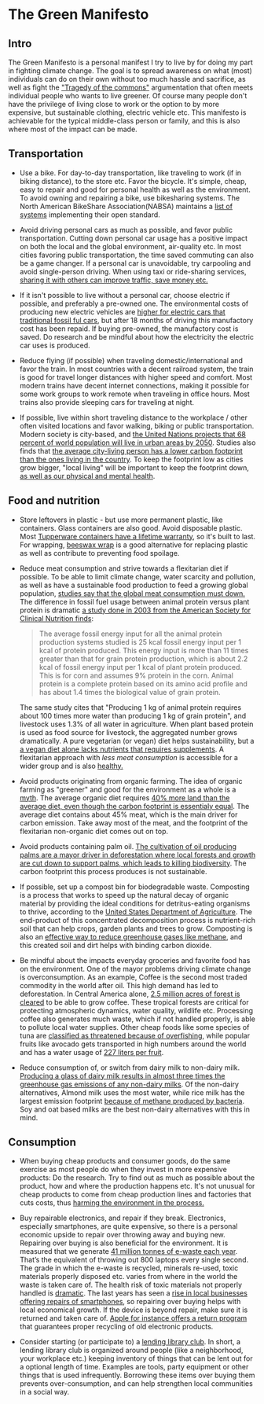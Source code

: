 # The Green Manifesto

## Intro

The Green Manifesto is a personal manifest I try to live by for doing my part in fighting climate change. The goal is to spread awareness on what (most) individuals can do on their own without too much hassle and sacrifice, as well as fight the ["Tragedy of the commons"](https://en.wikipedia.org/wiki/Tragedy_of_the_commons) argumentation that often meets individual people who wants to live greener. Of course many people don't have the privilege of living close to work or the option to by more expensive, but sustainable clothing, electric vehicle etc. This manifesto is  achievable for the typical middle-class person or family, and this is also where most of the impact can be made.

## Transportation

* Use a bike. For day-to-day transportation, like traveling to work (if in biking distance), to the store etc. Favor the bicycle. It's simple, cheap, easy to repair and good for personal health as well as the environment. To avoid owning and repairing a bike, use bikesharing systems. The North American BikeShare Association(NABSA) maintains a [list of systems](https://github.com/NABSA/gbfs/blob/master/systems.csv) implementing their open standard.

* Avoid driving personal cars as much as possible, and favor public transportation. Cutting down personal car usage has a positive impact on both the local and the global environment, air-quality etc. In most cities favoring public transportation, the time saved commuting can also be a game changer. If a personal car is unavoidable, try carpooling and avoid single-person driving. When using taxi or ride-sharing services, [sharing it with others can improve traffic, save money etc.](http://news.mit.edu/2016/how-ride-sharing-can-improve-traffic-save-money-and-help-environment-0104)

* If it isn't possible to live without a personal car, choose electric if possible, and preferably a pre-owned one. The environmental costs of producing new electric vehicles are [higher for electric cars that traditional fossil ful cars](https://www.ucsusa.org/clean-vehicles/electric-vehicles/life-cycle-ev-emissions#.XFHbjs9Kjfb), but after 18 months of driving this manufactory cost has been repaid. If buying pre-owned, the manufactory cost is saved. Do research and be mindful about how the electricity the electric car uses is produced.

* Reduce flying (if possible) when traveling domestic/international and favor the train. In most countries with a decent railroad system, the train is good for travel longer distances with higher speed and comfort. Most modern trains have decent internet connections, making it possible for some work groups to work remote when traveling in office hours. Most trains also provide sleeping cars for traveling at night.

* If possible, live within short traveling distance to the workplace / other often visited locations and favor walking, biking or public transportation. Modern society is city-based, and [the United Nations projects that 68 percent of world population will live in urban areas by 2050](https://phys.org/news/2018-05-percent-world-population-urban-areas.html). Studies also finds that [the average city-living person has a lower carbon footprint than the ones living in the country](https://www.livescience.com/13772-city-slicker-country-bumpkin-smaller-carbon-footprint.html). To keep the footprint low as cities grow bigger, "local living" will be important to keep the footprint down, [as well as our physical and mental health](http://time.com/9912/10-things-your-commute-does-to-your-body/).

## Food and nutrition

* Store leftovers in plastic - but use more permanent plastic, like containers. Glass containers are also good. Avoid disposable plastic. Most [Tupperware containers have a lifetime warranty](https://www.tupperwareindia.com/help/lifetime-warranty), so it's built to last. For wrapping, [beeswax wrap](https://www.researchgate.net/publication/320419125_The_anti-microbial_effect_of_food_wrap_containing_beeswax_products) is a good alternative for replacing plastic as well as contribute to preventing food spoilage.

* Reduce meat consumption and strive towards a flexitarian diet if possible. To be able to limit climate change, water scarcity and pollution, as well as have a sustainable food production to feed a growing global population, [studies say that the global meat consumption must down.](https://www.nature.com/articles/s41586-018-0594-0.epdf?referrer_access_token=aHzjao37AXq8oXPutRs8dtRgN0jAjWel9jnR3ZoTv0M2ZckU8PFAjFp2beHrcOXhMGtzE8nzrDqubMx9ONW9UA5zVO6AEIZau) The difference in fossil fuel usage between animal protein versus plant protein is dramatic [a study done in 2003 from the American Society for Clinical Nutrition finds](https://academic.oup.com/ajcn/article/78/3/660S/4690010):

    > The average fossil energy input for all the animal protein production systems studied is 25 kcal fossil energy input per 1 kcal of protein produced. This energy input is more than 11 times greater than that for grain protein production, which is about 2.2 kcal of fossil energy input per 1 kcal of plant protein produced. This is for corn and assumes 9% protein in the corn. Animal protein is a complete protein based on its amino acid profile and has about 1.4 times the biological value of grain protein.

    The same study cites that "Producing 1 kg of animal protein requires about 100 times more water than producing 1 kg of grain protein", and livestock uses 1.3% of all water in agriculture. When plant based protein is used as food source for livestock, the aggregated number grows dramatically.
    A pure vegetarian (or vegan) diet helps sustainability, but a [a vegan diet alone lacks nutrients that requires supplements](https://www.researchgate.net/publication/318135128_The_impact_of_vegan_diet_on_health_and_growth_of_children_and_adolescents_-_Literature_review). A flexitarian approach with _less meat consumption_ is accessible for a wider group and is also [healthy.](https://nutritionstudies.org/research-confirms-a-plant-based-diet-can-help-you-live-longer/)  

* Avoid products originating from organic farming. The idea of organic farming as "greener" and good for the environment as a whole is a [myth](https://theness.com/neurologicablog/index.php/organic-farming-is-bad-for-the-environment/). The average organic diet requires [40% more land than the average diet, even though the carbon footprint is essentialy equal](https://www.sciencedirect.com/science/article/pii/S0959652617309666). The average diet contains about 45% meat, which is the main driver for carbon emission. Take away most of the meat, and the footprint of the flexitarian non-organic diet comes out on top.

* Avoid products containing palm oil. [The cultivation of oil producing palms are a mayor driver in deforestation where local forests and growth are cut down to support palms, which leads to killing biodiversity](http://ec.europa.eu/environment/forests/pdf/palm_oil_study_kh0218208enn_new.pdf). The carbon footprint this process produces is not sustainable.

* If possible, set up a compost bin for biodegradable waste. Composting is a process that works to speed up the natural decay of organic material by providing the ideal conditions for detritus-eating organisms to thrive, according to the [United States Department of Agriculture](https://www.nrcs.usda.gov/wps/portal/nrcs/detail/national/newsroom/features/?cid=nrcs143_023537). The end-product of this concentrated decomposition process is nutrient-rich soil that can help crops, garden plants and trees to grow. Composting is also an [effective way to reduce greenhouse gases like methane](http://makedirtnotwaste.org/sites/default/files/composting_factsheet_0.pdf), and this created soil and dirt helps with binding carbon dioxide.

* Be mindful about the impacts everyday groceries and favorite food has on the environment. One of the mayor problems driving climate change is overconsumption. As an example, Coffee is the second most traded commodity in the world after oil. This high demand has led to deforestation. In Central America alone, [2.5 million acres of forest is cleared](https://www.sustainablebusinesstoolkit.com/environmental-impact-coffee-trade/) to be able to grow coffee. These tropical forests are critical for protecting atmospheric dynamics, water quality, wildlife etc. Processing coffee also generates much waste, which if not handled properly, is able to pollute local water supplies. Other cheap foods like some species of tuna are [classified as threatened because of overfishing](https://ocean.si.edu/ocean-life/fish/tunas-and-marlins-officially-classified-threatened), while popular fruits like avocado gets transported in high numbers around the world and has a water usage of [227 liters per fruit](https://waterfootprint.org/en/about-us/news/news/grace-launches-new-water-footprint-calculator/).

* Reduce consumption of, or switch from dairy milk to non-dairy milk. [Producing a glass of dairy milk results in almost three times the greenhouse gas emissions of any non-dairy milks](https://ora.ox.ac.uk/objects/uuid:b0b53649-5e93-4415-bf07-6b0b1227172f/download_file?file_format=pdf&safe_filename=Reducing_foods_environment_impacts_Science%2B360%2B6392%2B987%2B-%2BAccepted%2BManuscript.pdf&type_of_work=Journal+article). Of the non-dairy alternatives, Almond milk uses the most water, while rice milk has the largest emission footprint [because of methane produced by bacteria](https://www.ipcc-nggip.iges.or.jp/public/gl/guidelin/ch4ref5.pdf). Soy and oat based milks are the best non-dairy alternatives with this in mind.

## Consumption

* When buying cheap products and consumer goods, do the same exercise as most people do when they invest in more expensive products: Do the research. Try to find out as much as possible about the product, how and where the production happens etc. It's not unusual for cheap products to come from cheap production lines and factories that cuts costs, thus [harming the environment in the process.](https://phys.org/news/2016-02-affects-environment.html)

* Buy repairable electronics, and repair if they break. Electronics, especially smartphones, are quite expensive, so there is a personal economic upside to repair over throwing away and buying new. Repairing over buying is also beneficial for the environment. It is measured that we generate [41 million tonnes of e-waste each year](http://i.unu.edu/media/ias.unu.edu-en/news/7916/Global-E-waste-Monitor-2014-small.pdf). That’s the equivalent of throwing out 800 laptops every single second. The grade in which the e-waste is recycled, minerals re-used, toxic materials properly disposed etc. varies from where in the world the waste is taken care of. The health risk of toxic materials not properly handled is [dramatic](https://www.sciencedirect.com/science/article/abs/pii/S0195925509001486). The last years has seen a [rise in local businesses offering repairs of smartphones](https://www.google.com/url?sa=t&rct=j&q=&esrc=s&source=web&cd=10&ved=2ahUKEwj3tb_kpYLhAhUDyaYKHZ8PBcIQFjAJegQIBxAC&url=https%3A%2F%2Fwww.mdpi.com%2F1996-1073%2F12%2F3%2F498%2Fpdf&usg=AOvVaw1d8HfjXO_3_RediOJaVgAu), so repairing over buying helps with local economical growth. If the device is beyond repair, make sure it is returned and taken care of. [Apple for instance offers a return program](https://www.apple.com/recycling/nationalservices/) that guarantees proper recycling of old electronic products.

* Consider starting (or participate to) a [lending library club](https://lendinglibrary.club/). In short, a lending library club is organized around people (like a neighborhood, your workplace etc.) keeping inventory of things that can be lent out for a optional length of time. Examples are tools, party equipment or other things that is used infrequently. Borrowing these items over buying them prevents over-consumption, and can help strengthen local communities in a social way.